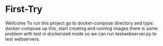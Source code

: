 # First-Try
Wellcome
To run this project go to docker-compose directory and type:
docker-compose up
this, start creating and running images
there is some problem with test in dockerized mode so we can run testwebserver.py to test webservers.
